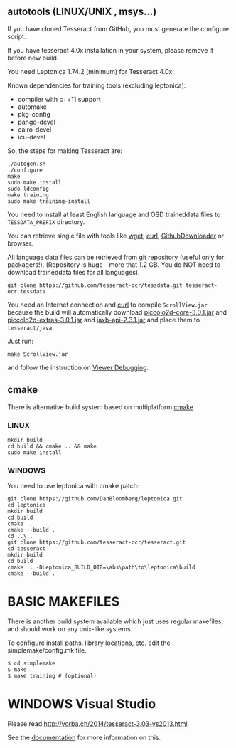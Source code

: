 ## autotools (LINUX/UNIX , msys...)

If you have cloned Tesseract from GitHub, you must generate
the configure script.

If you have tesseract 4.0x installation in your system, please remove it
before new build.

You need Leptonica 1.74.2 (minimum) for Tesseract 4.0x.

Known dependencies for training tools (excluding leptonica):

* compiler with c++11 support
* automake
* pkg-config
* pango-devel
* cairo-devel
* icu-devel

So, the steps for making Tesseract are:

    ./autogen.sh
    ./configure
    make
    sudo make install
    sudo ldconfig
    make training
    sudo make training-install

You need to install at least English language and OSD traineddata files to
`TESSDATA_PREFIX` directory.

You can retrieve single file with tools like [wget](https://www.gnu.org/software/wget/), [curl](https://curl.haxx.se/), [GithubDownloader](https://github.com/intezer/GithubDownloader) or browser.

All language data files can be retrieved from git repository (useful only for packagers!).
(Repository is huge - more that 1.2 GB. You do NOT need to download traineddata files for
all languages).

    git clone https://github.com/tesseract-ocr/tessdata.git tesseract-ocr.tessdata


You need an Internet connection and [curl](https://curl.haxx.se/) to compile `ScrollView.jar`
because the build will automatically download
[piccolo2d-core-3.0.1.jar](https://search.maven.org/remotecontent?filepath=org/piccolo2d/piccolo2d-core/3.0.1/piccolo2d-core-3.0.1.jar) and
[piccolo2d-extras-3.0.1.jar](https://search.maven.org/remotecontent?filepath=org/piccolo2d/piccolo2d-extras/3.0.1/piccolo2d-extras-3.0.1.jar) and
[jaxb-api-2.3.1.jar](http://search.maven.org/remotecontent?filepath=javax/xml/bind/jaxb-api/2.3.1/jaxb-api-2.3.1.jar) and place them to `tesseract/java`.

Just run:

    make ScrollView.jar

and follow the instruction on [Viewer Debugging](https://tesseract-ocr.github.io/tessdoc/ViewerDebugging.html).


## cmake

There is alternative build system based on multiplatform [cmake](https://cmake.org/)

### LINUX

    mkdir build
    cd build && cmake .. && make
    sudo make install


### WINDOWS

You need to use leptonica with cmake patch:

    git clone https://github.com/DanBloomberg/leptonica.git
    cd leptonica
    mkdir build
    cd build
    cmake ..
    cmake --build .
    cd ..\..
    git clone https://github.com/tesseract-ocr/tesseract.git
    cd tesseract
    mkdir build
    cd build
    cmake .. -DLeptonica_BUILD_DIR=\abs\path\to\leptonica\build
    cmake --build .


# BASIC MAKEFILES

There is another build system available which just uses regular makefiles, and should work on any unix-like systems.

To configure install paths, library locations, etc. edit the simplemake/config.mk file.

    $ cd simplemake
    $ make
    $ make training # (optional)


# WINDOWS Visual Studio

Please read http://vorba.ch/2014/tesseract-3.03-vs2013.html

See the [documentation](https://tesseract-ocr.github.io/tessdoc/) for more information on this.
